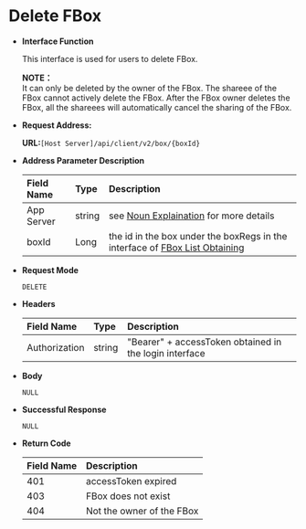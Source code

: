 # Delete FBox

* **Interface Function**

   This interface is used for users to delete FBox.

   **NOTE：**  
   It can only be deleted by the owner of the FBox. The shareee of the FBox cannot actively delete the FBox. After the FBox owner deletes the FBox, all the shareees will automatically cancel the sharing of the FBox.

* **Request Address:**

   **URL:**`[Host Server]/api/client/v2/box/{boxId}`

* **Address Parameter Description**

  | Field Name | Type | Description |
  | :--- | :--- | :--- |
  | App Server | string | see [Noun Explaination](https://app.gitbook.com/@upsilonauto/s/sdk-interface-and-http-interface/~/drafts/-Mj8wlgyy_R51z8IfQDt/http-document-1/login-interface/noun-explain-or-fbox-document) for more details |
  | boxId | Long | the id in the box under the boxRegs in the interface of [FBox List Obtaining](https://app.gitbook.com/@upsilonauto/s/sdk-interface-and-http-interface/~/drafts/-Mj9gNHJSzXO8L7zJd-l/http-document-1/untitled/untitled-4) |

* **Request Mode**

   `DELETE`

* **Headers**

  | Field Name | Type | Description |
  | :--- | :--- | :--- |
  | Authorization | string | "Bearer" + accessToken obtained in the login interface |

* **Body**

   `NULL`

* **Successful Response**

   `NULL`

* **Return Code**

  | Field Name | Description |
  | :--- | :--- |
  | 401 | accessToken expired |
  | 403 | FBox does not exist |
  | 404 | Not the owner of the FBox |


